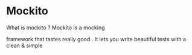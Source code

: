 # Mockito

What is  mockito ?
Mockito is a  mocking

 framework  that tastes really  good . It lets  you write beautiful tests  with a clean &  simple



